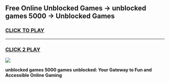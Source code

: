 
## Free Online Unblocked Games → unblocked games 5000 → Unblocked Games
<h3>
<a href="https://premium.freeplayer.one?title=unblocked_games_5000&ref=21F">CLICK TO PLAY</a></h3>
<hr>

<h3>
<a href="https://premium.freeplayer.one?title=unblocked_games_5000&ref=21F">CLICK 2 PLAY</a>
  
</h3>

<a href="https://premium.freeplayer.one?title=unblocked_games_5000&ref=21F/"><img src="https://clearcache.store/games.png"></a>


**unblocked games 5000 games unblocked: Your Gateway to Fun and Accessible Online Gaming**
